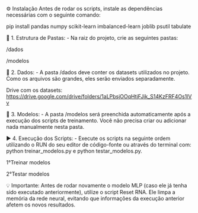 ⚙️ Instalação
Antes de rodar os scripts, instale as dependências necessárias com o seguinte comando:

pip install pandas numpy scikit-learn imbalanced-learn joblib psutil tabulate

📁 1. Estrutura de Pastas: -
 Na raiz do projeto, crie as seguintes pastas:

/dados

/modelos

📂 2. Dados: -
 A pasta /dados deve conter os datasets utilizados no projeto.
Como os arquivos são grandes, eles serão enviados separadamente.

Drive com os datasets: https://drive.google.com/drive/folders/1aLPbsjOOqHtjFJik_S14KzFRF4Os1lVv

🧠 3. Modelos: -
 A pasta /modelos será preenchida automaticamente após a execução dos scripts de treinamento.
Você não precisa criar ou adicionar nada manualmente nesta pasta.

▶️ 4. Execução dos Scripts: - 
 Execute os scripts na seguinte ordem utilizando o RUN do seu editor de código-fonte ou através do terminal com: python treinar_modelos.py e
python testar_modelos.py.

1°Treinar modelos

2°Testar modelos

💡 Importante:
Antes de rodar novamente o modelo MLP (caso ele já tenha sido executado anteriormente), utilize o script Reset RNA.
Ele limpa a memória da rede neural, evitando que informações da execução anterior afetem os novos resultados.
